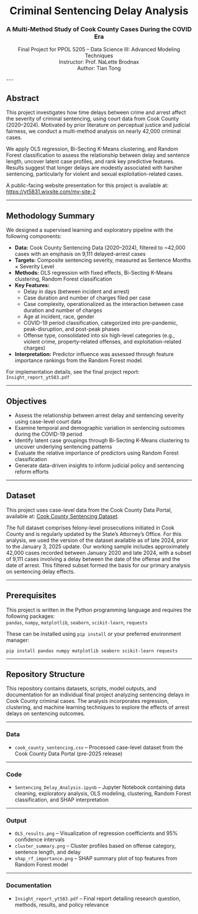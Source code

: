 <h1 align="center">Criminal Sentencing Delay Analysis</h1>
<h3 align="center">A Multi-Method Study of Cook County Cases During the COVID Era</h3>

<p align="center">
Final Project for PPOL 5205 – Data Science III: Advanced Modeling Techniques  
<br>
Instructor: Prof. NaLette Brodnax  
<br>
Author: Tian Tong  
</p>
---

<!-- ABSTRACT -->
<h2 id="abstract">Abstract</h2>

<p>
This project investigates how time delays between crime and arrest affect the severity of criminal sentencing, using court data from Cook County (2020–2024). Motivated by prior literature on perceptual justice and judicial fairness, we conduct a multi-method analysis on nearly 42,000 criminal cases.
</p>

<p>
We apply OLS regression, Bi-Secting K-Means clustering, and Random Forest classification to assess the relationship between delay and sentence length, uncover latent case profiles, and rank key predictive features. Results suggest that longer delays are modestly associated with harsher sentencing, particularly for violent and sexual exploitation-related cases.
</p>

<p>
A public-facing website presentation for this project is available at:  
<a href="https://yt5831.wixsite.com/my-site-2">https://yt5831.wixsite.com/my-site-2</a>
</p>

---

<!-- METHODOLOGY -->
<h2 id="methodology-summary">Methodology Summary</h2>

<p>
We designed a supervised learning and exploratory pipeline with the following components:
</p>

<ul>
  <li><strong>Data:</strong> Cook County Sentencing Data (2020–2024), filtered to ~42,000 cases with an emphasis on 9,111 delayed-arrest cases</li>
  <li><strong>Targets:</strong> Composite sentencing severity, measured as Sentence Months × Severity Level</li>
  <li><strong>Methods:</strong> OLS regression with fixed effects, Bi-Secting K-Means clustering, Random Forest classification</li>
  <li><strong>Key Features:</strong> 
    <ul>
      <li>Delay in days (between incident and arrest)</li>
      <li>Case duration and number of charges filed per case</li>
      <li>Case complexity, operationalized as the interaction between case duration and number of charges</li>
      <li>Age at incident, race, gender</li>
      <li>COVID-19 period classification, categorized into pre-pandemic, peak-disruption, and post-peak phases</li>
      <li>Offense type, consolidated into six high-level categories (e.g., violent crime, property-related offenses, and exploitation-related charges)</li>
    </ul>
  </li>
  <li><strong>Interpretation:</strong> Predictor influence was assessed through feature importance rankings from the Random Forest model.</li>

</ul>

<p>
For implementation details, see the final project report:  
<code>Insight_report_yt583.pdf</code>
</p>

---

<!-- OBJECTIVES -->
<h2 id="objectives">Objectives</h2>

<ul>
  <li>Assess the relationship between arrest delay and sentencing severity using case-level court data</li>
  <li>Examine temporal and demographic variation in sentencing outcomes during the COVID-19 period</li>
  <li>Identify latent case groupings through Bi-Secting K-Means clustering to uncover underlying sentencing patterns</li>
  <li>Evaluate the relative importance of predictors using Random Forest classification</li>
  <li>Generate data-driven insights to inform judicial policy and sentencing reform efforts</li>
</ul>

---

<!-- DATASET -->
<h2 id="dataset">Dataset</h2>

<p>
This project uses case-level data from the Cook County Data Portal, available at:  
<a href="https://datacatalog.cookcountyil.gov/Legal-Judicial/Sentencing/tg8v-tm6u/about_data">Cook County Sentencing Dataset</a>.
</p>

<p>
The full dataset comprises felony-level prosecutions initiated in Cook County and is regularly updated by the State’s Attorney’s Office. For this analysis, we used the version of the dataset available as of late 2024, prior to the January 3, 2025 update. Our working sample includes approximately 42,000 cases recorded between January 2020 and late 2024, with a subset of 9,111 cases involving a delay between the date of the offense and the date of arrest. This filtered subset formed the basis for our primary analysis on sentencing delay effects.
</p>


---

<!-- PREREQUISITES -->
<h2 id="prerequisites">Prerequisites</h2>

<p>
This project is written in the Python programming language and requires the following packages:<br>
<code>pandas</code>, <code>numpy</code>, <code>matplotlib</code>, <code>seaborn</code>, <code>scikit-learn</code>, <code>requests</code>
</p>

<p>
These can be installed using <code>pip install</code> or your preferred environment manager:
</p>

<pre><code>pip install pandas numpy matplotlib seaborn scikit-learn requests</code></pre>

---

<!-- Repository Structure -->
<h2 id="project-files">Repository Structure</h2>

<p>
This repository contains datasets, scripts, model outputs, and documentation for an individual final project analyzing sentencing delays in Cook County criminal cases. The analysis incorporates regression, clustering, and machine learning techniques to explore the effects of arrest delays on sentencing outcomes.
</p>

---

<h3>Data</h3>

<ul>
  <li><code>cook_county_sentencing.csv</code> – Processed case-level dataset from the Cook County Data Portal (pre-2025 release)</li>
</ul>

---

<h3>Code</h3>

<ul>
  <li><code>Sentencing_Delay_Analysis.ipynb</code> – Jupyter Notebook containing data cleaning, exploratory analysis, OLS modeling, clustering, Random Forest classification, and SHAP interpretation</li>
</ul>

---

<h3>Output</h3>

<ul>
  <li><code>OLS_results.png</code> – Visualization of regression coefficients and 95% confidence intervals</li>
  <li><code>cluster_summary.png</code> – Cluster profiles based on offense category, sentence length, and delay</li>
  <li><code>shap_rf_importance.png</code> – SHAP summary plot of top features from Random Forest model</li>
</ul>

---

<h3>Documentation</h3>

<ul>
  <li><code>Insight_report_yt583.pdf</code> – Final report detailing research question, methods, results, and policy relevance</li>
</ul>
